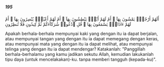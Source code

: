 ##### 195

<span class="ayah">أَلَهُمْ أَرْجُلٌۭ يَمْشُونَ بِهَآ ۖ أَمْ لَهُمْ أَيْدٍۢ يَبْطِشُونَ بِهَآ ۖ أَمْ لَهُمْ أَعْيُنٌۭ يُبْصِرُونَ بِهَآ ۖ أَمْ لَهُمْ ءَاذَانٌۭ يَسْمَعُونَ بِهَا ۗ قُلِ ٱدْعُوا۟ شُرَكَآءَكُمْ ثُمَّ كِيدُونِ فَلَا تُنظِرُونِ</span>

<span class="ayah_translation">Apakah berhala-berhala mempunyai kaki yang dengan itu ia dapat berjalan, atau mempunyai tangan yang dengan itu ia dapat memegang dengan keras, atau mempunyai mata yang dengan itu ia dapat melihat, atau mempunyai telinga yang dengan itu ia dapat mendengar? Katakanlah: "Panggillah berhala-berhalamu yang kamu jadikan sekutu Allah, kemudian lakukanlah tipu daya (untuk mencelakakan)-ku. tanpa memberi tangguh (kepada-ku)".</span>
